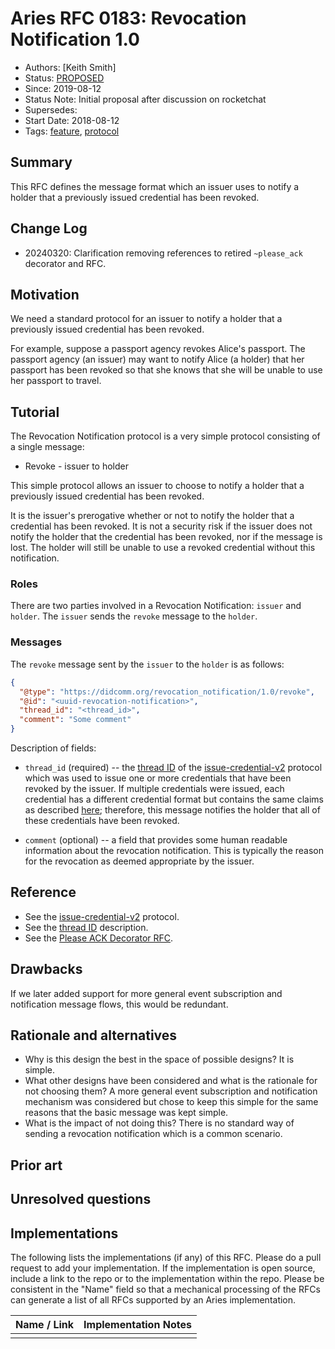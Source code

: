 # Aries RFC 0183: Revocation Notification 1.0
- Authors: [Keith Smith]
- Status: [PROPOSED](/README.md#proposed)
- Since: 2019-08-12
- Status Note: Initial proposal after discussion on rocketchat
- Supersedes:
- Start Date: 2018-08-12
- Tags: [feature](/tags.md#feature), [protocol](/tags.md#protocol)

## Summary

This RFC defines the message format which an issuer uses to notify a holder that a previously issued credential has been revoked.

## Change Log

- 20240320: Clarification removing references to retired `~please_ack` decorator and RFC.

## Motivation

We need a standard protocol for an issuer to notify a holder that a previously issued credential has been revoked.

For example, suppose a passport agency revokes Alice's passport.
The passport agency (an issuer) may want to notify Alice (a holder) that her passport has been revoked so that she
knows that she will be unable to use her passport to travel.

## Tutorial

The Revocation Notification protocol is a very simple protocol consisting of a single message:

* Revoke - issuer to holder

This simple protocol allows an issuer to choose to notify a holder that a previously issued credential has been revoked.

It is the issuer's prerogative whether or not to notify the holder that a credential has been revoked.  It is not a security risk if the issuer does not notify the holder that the credential has been revoked, nor if the message is lost.  The holder will still be unable to use a revoked credential without this notification.

### Roles

There are two parties involved in a Revocation Notification: `issuer` and `holder`.
The `issuer` sends the `revoke` message to the `holder`.

### Messages

The `revoke` message sent by the `issuer` to the `holder` is as follows:

```JSON
{
  "@type": "https://didcomm.org/revocation_notification/1.0/revoke",
  "@id": "<uuid-revocation-notification>",
  "thread_id": "<thread_id>",
  "comment": "Some comment"
}
```

Description of fields:

* `thread_id` (required) -- the [thread ID](https://github.com/hyperledger/aries-rfcs/tree/main/concepts/0008-message-id-and-threading#thread-id-thid) of the [issue-credential-v2](https://github.com/hyperledger/aries-rfcs/tree/main/features/0453-issue-credential-v2) protocol which was used to issue one or more credentials that have been revoked by the issuer.  If multiple credentials were issued, each credential has a different credential format but contains the same claims as described [here](https://github.com/hyperledger/aries-rfcs/tree/b982c24b9083dd5dddff6343dbf534cd1cfe36a6/features/0453-issue-credential-v2#message-attachments); therefore, this message notifies the holder that all of these credentials have been revoked.

* `comment` (optional) -- a field that provides some human readable information about the revocation notification.  This is typically the reason for the revocation as deemed appropriate by the issuer.

## Reference

* See the [issue-credential-v2](https://github.com/hyperledger/aries-rfcs/tree/main/features/0453-issue-credential-v2) protocol.
* See the [thread ID](https://github.com/hyperledger/aries-rfcs/tree/main/concepts/0008-message-id-and-threading#thread-id-thid) description.
* See the [Please ACK Decorator RFC](https://github.com/hyperledger/aries-rfcs/tree/main/features/0317-please-ack).

## Drawbacks

If we later added support for more general event subscription and notification message flows, this would be redundant.

## Rationale and alternatives

- Why is this design the best in the space of possible designs?  It is simple.
- What other designs have been considered and what is the rationale for not
choosing them?  A more general event subscription and notification mechanism was considered but chose to keep this simple for the same reasons that the basic message was kept simple.
- What is the impact of not doing this?  There is no standard way of sending a revocation notification which is a common scenario.

## Prior art

## Unresolved questions

## Implementations

The following lists the implementations (if any) of this RFC. Please do a pull request to add your implementation. If the implementation is open source, include a link to the repo or to the implementation within the repo. Please be consistent in the "Name" field so that a mechanical processing of the RFCs can generate a list of all RFCs supported by an Aries implementation.

Name / Link | Implementation Notes
--- | ---
 |  | 

